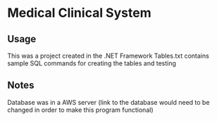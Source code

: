 # Medical Clinical System

## Usage
This was a project created in the .NET Framework
Tables.txt contains sample SQL commands for creating the tables and testing

## Notes
Database was in a AWS server (link to the database would need to be changed in order to make this program functional)
